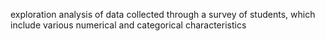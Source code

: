 exploration analysis of data collected through a survey of students, which include various numerical and categorical characteristics
